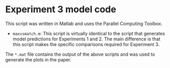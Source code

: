 Experiment 3 model code
=======================

This script was written in Matlab and uses the Parallel Computing Toolbox.

* `maxvsmatch.m`: This script is virtually identical to the script that generates model predictions for Experiments 1 and 2. The main difference is that this script makes the specific comparisons required for Experiment 3.

The `*.mat` file contains the output of the above scripts and was used to generate the plots in the paper.